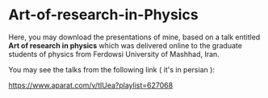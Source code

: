 # Art-of-research-in-Physics

Here, you may download the presentations of mine, based on a talk entitled **Art of research in physics** 
which was delivered online to the graduate students of physics from Ferdowsi University of Mashhad, Iran.

You may see the talks from the following link ( it's in persian ):

https://www.aparat.com/v/tIUea?playlist=627068
